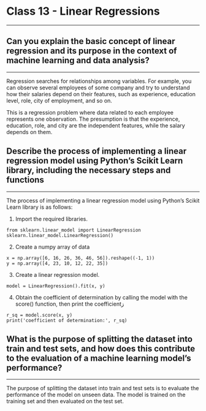 # Class 13 - Linear Regressions
----------------------------------------------------------------------------------
## Can you explain the basic concept of linear regression and its purpose in the context of machine learning and data analysis?
----------------------------------------------------------------------------------
Regression searches for relationships among variables. For example, you can observe several employees of some company and try to understand how their salaries depend on their features, such as experience, education level, role, city of employment, and so on.

This is a regression problem where data related to each employee represents one observation. The presumption is that the experience, education, role, and city are the independent features, while the salary depends on them.


## Describe the process of implementing a linear regression model using Python’s Scikit Learn library, including the necessary steps and functions
----------------------------------------------------------------------------------
The process of implementing a linear regression model using Python’s Scikit Learn library is as follows:

1. Import the required libraries.
```
from sklearn.linear_model import LinearRegression
sklearn.linear_model.LinearRegression()
```

2. Create a numpy array of data
```
x = np.array([6, 16, 26, 36, 46, 56]).reshape((-1, 1))
y = np.array([4, 23, 10, 12, 22, 35])
```
3. Create a linear regression model.
```
model = LinearRegression().fit(x, y)
```
4. Obtain the coefficient of determination by calling the model with the score() function, then print the coefficientز
```
r_sq = model.score(x, y)
print('coefficient of determination:', r_sq)
```

## What is the purpose of splitting the dataset into train and test sets, and how does this contribute to the evaluation of a machine learning model’s performance?
----------------------------------------------------------------------------------
The purpose of splitting the dataset into train and test sets is to evaluate the performance of the model on unseen data. The model is trained on the training set and then evaluated on the test set.